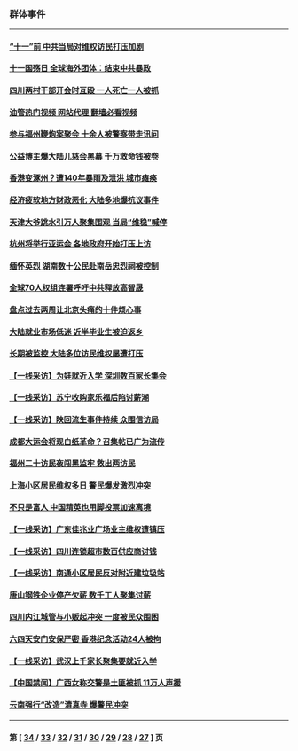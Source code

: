### 群体事件
---
#### [“十一”前 中共当局对维权访民打压加剧](../../pages/ncid279/n14086960.md?10112045) 
#### [十一国殇日 全球海外团体：结束中共暴政](../../pages/ncid279/n14086661.md?10112045) 
#### [四川两村干部开会时互殴 一人死亡一人被抓](../../pages/ncid279/n14081149.md?10112045) 
#### [油管热门视频 网站代理 翻墙必看视频](http://138.2.39.72:81/youtube.html?epic-marker?10112045)
#### [参与福州鞭炮案聚会 十余人被警察带走讯问](../../pages/ncid279/n14074316.md?10112045) 
#### [公益博主爆大陆儿慈会黑幕 千万救命钱被卷](../../pages/ncid279/n14072914.md?10112045) 
#### [香港变涿州？遭140年暴雨及泄洪 城市瘫痪](../../pages/ncid279/n14069515.md?10112045) 
#### [经济疲软地方财政恶化 大陆多地爆抗议事件](../../pages/ncid279/n14068568.md?10112045) 
#### [天津大爷跳水引万人聚集围观 当局“维稳”喊停](../../pages/ncid279/n14068364.md?10112045) 
#### [杭州将举行亚运会 各地政府开始打压上访](../../pages/ncid279/n14059747.md?10112045) 
#### [缅怀英烈 湖南数十公民赴南岳忠烈祠被控制](../../pages/ncid279/n14055318.md?10112045) 
#### [全球70人权组连署呼吁中共释放高智晟](../../pages/ncid279/n14055054.md?10112045) 
#### [盘点过去两周让北京头痛的十件烦心事](../../pages/ncid279/n14052654.md?10112045) 
#### [大陆就业市场低迷 近半毕业生被迫返乡](../../pages/ncid279/n14050945.md?10112045) 
#### [长期被监控 大陆多位访民维权屡遭打压](../../pages/ncid279/n14049331.md?10112045) 
#### [【一线采访】为娃就近入学 深圳数百家长集会](../../pages/ncid279/n14044246.md?10112045) 
#### [【一线采访】苏宁收购家乐福后陷讨薪潮](../../pages/ncid279/n14042224.md?10112045) 
#### [【一线采访】陕回流生事件持续 众围信访局](../../pages/ncid279/n14040242.md?10112045) 
#### [成都大运会将现白纸革命？召集帖已广为流传](../../pages/ncid279/n14033119.md?10112045) 
#### [福州二十访民夜闯黑监牢 救出两访民](../../pages/ncid279/n14031617.md?10112045) 
#### [上海小区居民维权多日 警民爆发激烈冲突](../../pages/ncid279/n14029221.md?10112045) 
#### [不只是富人 中国精英也用脚投票加速离境](../../pages/ncid279/n14029086.md?10112045) 
#### [【一线采访】广东佳兆业广场业主维权遭镇压](../../pages/ncid279/n14028175.md?10112045) 
#### [【一线采访】四川连锁超市数百供应商讨钱](../../pages/ncid279/n14025102.md?10112045) 
#### [【一线采访】南通小区居民反对附近建垃圾站](../../pages/ncid279/n14021690.md?10112045) 
#### [唐山钢铁企业停产欠薪 数千工人聚集讨薪](../../pages/ncid279/n14017404.md?10112045) 
#### [四川内江城管与小贩起冲突 一度被民众围困](../../pages/ncid279/n14015922.md?10112045) 
#### [六四天安门安保严密 香港纪念活动24人被拘](../../pages/ncid279/n14009800.md?10112045) 
#### [【一线采访】武汉上千家长聚集要就近入学](../../pages/ncid279/n14009497.md?10112045) 
#### [【中国禁闻】广西女称交警是土匪被抓 11万人声援](../../pages/ncid279/n14006869.md?10112045) 
#### [云南强行“改造”清真寺 爆警民冲突](../../pages/ncid279/n14005561.md?10112045) 

---
#### 第 [ [34](./34.md?10112045) / [33](./33.md?10112045) / [32](./32.md?10112045) / [31](./31.md?10112045) / [30](./30.md?10112045) / [29](./29.md?10112045) / [28](./28.md?10112045) / [27](./27.md?10112045) ] 页
